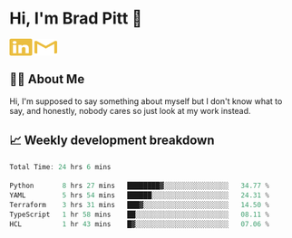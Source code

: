 # Hi, I'm Brad Pitt 👋


<a href="https://www.linkedin.com/in/mathias-mauraisin/" target="blank"><img align="center" src="./icons/linkedin.svg" alt="https://www.linkedin.com/in/mathias-mauraisin/" height="30" width="40" /></a>
<a href="mailto:mathias.mauraisin.pro@gmail.com" target="blank"><img align="center" src="./icons/gmail.svg" alt="redrew" height="30" width="40" /></a>




<!-- ![snap](images/Snap_dark.png?raw=true) -->
<!-- ![snap](images/Snap_dark_bg.png?raw=true) -->


<!-- [![My Skills](https://skillicons.dev/icons?i=c,cpp,html,css,js,ts,)](https://skillicons.dev) -->

## 🙋‍♂️&nbsp;About Me

Hi, I'm supposed to say something about myself but I don't know what to say, and honestly, nobody cares so just look at my work instead.

## 📈&nbsp;Weekly development breakdown

<!-- [![mamaurai's 42 stats](https://badge42.vercel.app/api/v2/cl1l4qz93000609l4yixitcl4/stats?cursusId=21&coalitionId=45)](https://github.com/JaeSeoKim/badge42) -->





<!--START_SECTION:waka-->

```rust
Total Time: 24 hrs 6 mins

Python       8 hrs 27 mins   ████████▓░░░░░░░░░░░░░░░░   34.77 %
YAML         5 hrs 54 mins   ██████░░░░░░░░░░░░░░░░░░░   24.31 %
Terraform    3 hrs 31 mins   ███▓░░░░░░░░░░░░░░░░░░░░░   14.50 %
TypeScript   1 hr 58 mins    ██░░░░░░░░░░░░░░░░░░░░░░░   08.11 %
HCL          1 hr 43 mins    █▓░░░░░░░░░░░░░░░░░░░░░░░   07.06 %
```

<!--END_SECTION:waka-->


